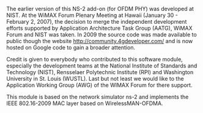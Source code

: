 The earlier version of this NS-2 add-on (for OFDM PHY) was developed at NIST. At the WiMAX Forum Plenary Meeting at Hawaii (January 30 - February 2, 2007), the decision to merge the independent development efforts supported by Application Architecture Task Group (AATG), WiMAX Forum and NIST was taken. In 2009 the source code was made available to public though the website http://community.4gdeveloper.com/ and is now hosted on Google code to gain a broader attention.

Credit is given to everybody who contributed to this software module, especially the development teams at the National Institute of Standards and Technology (NIST), Rensselaer Polytechnic Institute (RPI) and Washington University in St. Louis (WUSTL). Last but not least we would like to the Application Working Group (AWG) of the WIMAX Forum for there support.

This module is based on the network simulator ns-2 and implements the IEEE 802.16-2009 MAC layer based on WirelessMAN-OFDMA.